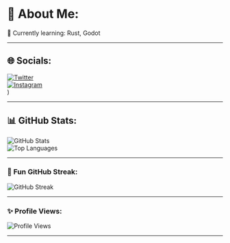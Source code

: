 # 💫 About Me:
👺 Currently learning:
Rust, Godot

---

## 🌐 Socials:
[![Twitter](https://img.shields.io/badge/Twitter-1DA1F2?style=for-the-badge&logo=twitter&logoColor=white)](https://X.com/vbytehav)  
[![Instagram](https://img.shields.io/badge/Instagram-E4405F?style=for-the-badge&logo=instagram&logoColor=white)](https://instagram.com/vbytehav50)  
)  

---

## 📊 GitHub Stats:
![GitHub Stats](https://github-readme-stats.vercel.app/api?username=VByteHav&show_icons=true&theme=radical)  
![Top Languages](https://github-readme-stats.vercel.app/api/top-langs/?username=VByteHav&layout=compact&theme=radical)  

---



### 🎨 Fun GitHub Streak:
![GitHub Streak](https://github-readme-streak-stats.herokuapp.com/?user=VByteHav&theme=radical)  

---

### ✨ Profile Views:
![Profile Views](https://komarev.com/ghpvc/?username=VByteHav&color=blue&style=flat)  

---
